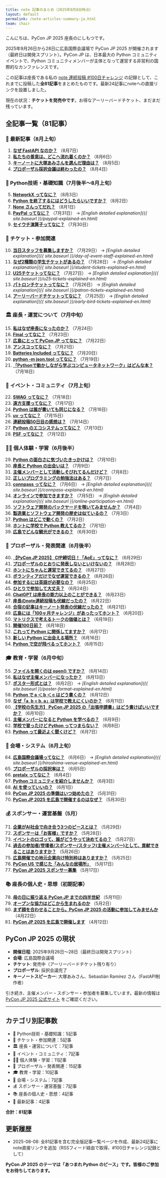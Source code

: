 ```yaml
---
title: note 記事のまとめ（2025年8月8日時点）
layout: default
permalink: /note-articles-summary-ja.html
team: chair
---
```


こんにちは、PyCon JP 2025 座長のにしもつです。

2025年9月26日から28日に広島国際会議場で PyCon JP 2025 が開催されます（最終日は開発スプリント）。PyCon JP は、日本最大の Python コミュニティイベントで、Python コミュニティメンバーが主体となって運営する非営利の国際的なカンファレンスです。

この記事は座長である私の [note 連続投稿 #100日チャレンジ](https://note.com/24motz/m/m5b9c3affd50b) の記録として、これまでに投稿した**全81記事**をまとめたものです。最新24記事にnoteへの直接リンクを設置しました。

現在の状況：**チケットを発売中です**。お得なアーリーバードチケット、まだまだ残っています。

## 全記事一覧（81記事）

### 📅 最新記事（8月上旬）

1. **[なぜ FastAPI なのか？](https://note.com/24motz/n/nbeb538515d20)** （8月7日）
2. **[私たちの善意は、どこへ流れ着くのか？](https://note.com/24motz/n/n717187624f86)** （8月6日）
3. **[キーノートに大塚あみさんを選んだ理由は？](https://note.com/24motz/n/n2805b9ecc971)** （8月5日）
4. **[プロポーザル採択会議は終わったの？](https://note.com/24motz/n/nb5b277322a11)** （8月4日）

### 🐍 Python技術・基礎知識（7月後半〜8月上旬）

5. **[NetworkX ってなに？](https://note.com/24motz/n/n8ee568671aca)** （8月3日）
6. **[Python を終了するにはどうしたらいいですか？](https://note.com/24motz/n/ne3faee1d9a38)** （8月2日）
7. **[None さんってだれ？](https://note.com/24motz/n/nbab88c96ae0e)** （8月1日）
8. **[PayPal ってなに？](https://note.com/24motz/n/naef61d4ab99a)** （7月31日） → *[English detailed explanation]({{ site.baseurl }}/paypal-explained-en.html)*
9. **[セイウチ演算子ってなに？](https://note.com/24motz/n/n48161df460cc)** （7月30日）

### 🎫 チケット・参加関連

10. **[当日スタッフを募集しますか？](https://note.com/24motz/n/n3bbc8735aabf)** （7月29日） → *[English detailed explanation]({{ site.baseurl }}/day-of-event-staff-explained-en.html)*
11. **[なぜ2種類の学生チケットがあるの？](https://note.com/24motz/n/nd8f7495d20a6)** （7月28日） → *[English detailed explanation]({{ site.baseurl }}/student-tickets-explained-en.html)*
12. **[U25チケットってなに？](https://note.com/24motz/n/n5661a9ae5b3d)** （7月27日） → *[English detailed explanation]({{ site.baseurl }}/u25-tickets-explained-en.html)*
13. **[パトロンチケットってなに？](https://note.com/24motz/n/na043f140237d)** （7月26日） → *[English detailed explanation]({{ site.baseurl }}/patron-tickets-explained-en.html)*
14. **[アーリーバードチケットってなに？](https://note.com/24motz/n/n8db01d93006f)** （7月25日） → *[English detailed explanation]({{ site.baseurl }}/early-bird-tickets-explained-en.html)*

### 🏛️ 座長・運営について（7月中旬）

15. **[私はなぜ座長になったのか？](https://note.com/24motz/n/naaf1ac3164f3)** （7月24日）
16. **[Final ってなに？](https://note.com/24motz/n/n7a680126267e)** （7月23日）
17. **[広島にとって PyCon JP ってなに？](https://note.com/24motz/n/n6a4361269f3b)** （7月22日）
18. **[アンスコってなに？](https://note.com/24motz/n/n024dea3bbe9c)** （7月21日）
19. **[Batteries Included ってなに？](https://note.com/24motz/n/naf5c6b3b2aa4)** （7月20日）
20. **[python -m json.tool ってなに？](https://note.com/24motz/n/nfdc99293d03f)** （7月19日）
21. **[「Pythonで動かしながら学ぶコンピュータネットワーク」はどんな本？](https://note.com/24motz/n/n42e32194926e)** （7月18日）

### 🎪 イベント・コミュニティ（7月上旬）

22. **[SWAG ってなに？](https://note.com/24motz/n/n5749ad0536f4)** （7月18日）
23. **[遠方支援ってなに？](https://note.com/24motz/n/nb1811c027a93)** （7月17日）
24. **[Python は誰が書いても同じになる？](https://note.com/24motz/n/nb4e799f133b7)** （7月16日）
25. **[uv ってなに？](https://note.com/24motz/n/n60dc4f6249ed)** （7月15日）
26. **[連続投稿50日目の感想は？](https://note.com/24motz/n/n8285f62336bc)** （7月14日）
27. **[Python のエコシステムってなに？](https://note.com/24motz/n/ndf8f5be2b8c4)** （7月13日）
28. **[PSF ってなに？](https://note.com/24motz/n/na053b81d82ae)** （7月12日）

### 👨‍💻 個人体験・学習（6月後半）

29. **[Python の面白さに気づいたきっかけは？](https://note.com/24motz/n/nd71b1f2d42e5)** （7月10日）
30. **[座長と Python の出会いは？](https://note.com/24motz/n/n97e205c431d8)** （7月9日）
31. **[主催メンバーとして活動しそびれてるんだけど？](https://note.com/24motz/n/n51d016c23816)** （7月8日）
32. **[正しいプログラミングの勉強法はある？](https://note.com/24motz/n/n6b1457c5a0c7)** （7月7日）
33. **[connpass ってなに？](https://note.com/24motz/n/n662c94e30e5c)** （7月6日） → *[English detailed explanation]({{ site.baseurl }}/connpass-explained-en.html)*
34. **[オンラインで参加できますか？](https://note.com/24motz/n/n6fc5e4245bff)** （7月5日） → *[English detailed explanation]({{ site.baseurl }}/online-participation-en.html)*
35. **[ソフトウェア開発のバックヤードを覗いてみませんか？](https://note.com/24motz/n/n9a92dcc00605)** （7月4日）
36. **[製造業とソフトウェア開発の歴史は似ているの？](https://note.com/24motz/n/n3632dbd1ac9c)** （7月3日）
37. **[Python はどこで動くの？](https://note.com/24motz/n/na3f17240c435)** （7月2日）
38. **[ホントに学校で Python 教えてるの？](https://note.com/24motz/n/nbe063ca2b1b9)** （7月1日）
39. **[広島でどんな観光ができるの？](https://note.com/24motz/n/n6de670f8bbde)** （6月30日）

### 📝 プロポーザル・発表関連（6月後半）

40. **[【PyCon JP 2025】 CfP締切日！「AoE」ってなに？](https://note.com/24motz/n/nb5405f62754a)** （6月29日）
41. **[プロポーザルのとおりに発表しないといけないの？](https://note.com/24motz/n/nfa2750f1ee64)** （6月28日）
42. **[ホントにちゃんと運営できてるの？](https://note.com/24motz/n/nce43bfff9ae3)** （6月27日）
43. **[ボランティアだけでなぜ運営できるの？](https://note.com/24motz/n/nc235a5f744ef)** （6月26日）
44. **[参加するには英語が必要なの？](https://note.com/24motz/n/n89bbb1eaa64e)** （6月25日）
45. **[ひとりで参加して大丈夫？](https://note.com/24motz/n/n95754b31a59f)** （6月24日）
46. **[ChatGPT は座長の能力以上のことができる？](https://note.com/24motz/n/ncc9fdd07a831)** （6月23日）
47. **[座長のnote連続投稿も伏線だったの？](https://note.com/24motz/n/nc0b35c834c2f)** （6月22日）
48. **[合宿の記事はキーノート発表の伏線だったの？](https://note.com/24motz/n/nb45b3b612ed9)** （6月21日）
49. **[広島には「100ヶ月チャレンジ」があったってホント？](https://note.com/24motz/n/n3dc1b2c1bc8d)** （6月20日）
50. **[マトリクスで考えるトークの価値とは？](https://note.com/24motz/n/neafe6bcb311f)** （6月19日）
51. **[開催100日前？](https://note.com/24motz/n/n6bdc16090222)** （6月18日）
52. **[これって Python に関係してますか？](https://note.com/24motz/n/nb497051eb5f8)** （6月17日）
53. **[新しい Python に出会える場所？](https://note.com/24motz/n/nc44e6d63db21)** （6月16日）
54. **[Python で空が飛べるってホント？](https://note.com/24motz/n/na89a9675810a)** （6月15日）

### 🎓 教育・学習（6月中旬）

55. **[ファイルを開くのは open() ですか？](https://note.com/24motz/n/n535d2707a381)** （6月14日）
56. **[私はなぜ主催メンバーになったか？](https://note.com/24motz/n/n8fac5fe20eb5)** （6月13日）
57. **[ポスター形式とは？](https://note.com/24motz/n/n86b9498687c0)** （6月2日） → *[English detailed explanation]({{ site.baseurl }}/poster-format-explained-en.html)*
58. **[Python で a ＜ b ＜ c はどう書くの？](https://note.com/24motz/n/n40efff95676d)** （6月12日）
59. **[なぜ「a, b = b, a」は学校で教えにくいのか？](https://note.com/24motz/n/n15b9cc1de0ae)** （6月11日）
60. **[【学校の先生方】 PyCon JP 2025 の「出張申請書」はどう書けばいいですか？](https://note.com/24motz/n/n32517be8c66c)** （6月10日）
61. **[主催メンバーになると Python を学べるの？](https://note.com/24motz/n/n4da36d529504)** （6月9日）
62. **[学校で習ったけど Python ってつまらない？](https://note.com/24motz/n/n2e46eef9cb6b)** （6月8日）
63. **[Python って最近よく聞くけど？](https://note.com/24motz/n/n2528cf9459c2)** （6月7日）

### 🏢 会場・システム（6月上旬）

64. **[広島国際会議場ってなに？](https://note.com/24motz/n/n4f6801257221)** （6月6日） → *[English detailed explanation]({{ site.baseurl }}/hiroshima-venue-explained-en.html)*
65. **[プロポーザルの採択率は？](https://note.com/24motz/n/n7211316e6adf)** （6月5日）
66. **[pretalx ってなに？](https://note.com/24motz/n/n013f49c33966)** （6月4日）
67. **[Python コミュニティを紹介しませんか？](https://note.com/24motz/n/nca6d0465a0ef)** （6月3日）
68. **[AI を使っていいの？](https://note.com/24motz/n/n550b12d0947e)** （6月1日）
69. **[PyCon JP 2025 の準備はいつ始めたの？](https://note.com/24motz/n/na3e81ea938f8)** （5月31日）
70. **[PyCon JP 2025 を広島で開催するのはなぜ？](https://note.com/24motz/n/nf7602be7df5b)** （5月30日）

### 💰 スポンサー・運営基盤（5月）

71. **[企業がAI社会で向き合う3つのピースとは？](https://note.com/24motz/n/n3c7a87b1d119)** （5月29日）
72. **[スポンサーは「お客様」ですか？](https://note.com/24motz/n/n0bc8034c7789)** （5月28日）
73. **[イベントのロゴって、誰がどうやって決めてるの？](https://note.com/24motz/n/n55ad8fc5f8bb)** （5月27日）
74. **[過去の参加者/登壇者/スポンサー/スタッフ(主催メンバー)として、貢献できることはありますか？](https://note.com/24motz/n/n04d2fa25e151)** （5月26日）
75. **[広島開催での地元企業向け特別枠はありますか？](https://note.com/24motz/n/n8828bcad687a)** （5月25日）
76. **[PyCon US で感じた「みんなの居場所」](https://note.com/24motz/n/nb1811c027a93)** （5月17日）
77. **[PyCon JP 2025 スポンサー募集](https://note.com/24motz/n/n2d05a3111b13)** （5月17日）

### 📚 座長の個人史・思想（初期記事）

78. **[母の日に振り返る PyCon JP までの四半世紀](https://note.com/24motz/n/n8cdf59621638)** （5月11日）
79. **[オープンな協力はどこから生まれるのか](https://note.com/24motz/n/nfe36874e7161)** （5月2日）
80. **[まず顔を合わせることから。PyCon JP 2025 の活動に参加してみませんか](https://note.com/24motz/n/nceb2549dbc56)** （4月22日）
81. **[PyCon JP 2025 を広島で開催します](https://note.com/24motz/n/n5c0e3dc978ec)** （4月12日）

## PyCon JP 2025 の現状

- **開催日程**: 2025年9月26日〜28日（最終日は開発スプリント）
- **会場**: 広島国際会議場  
- **チケット**: 発売中（アーリーバードチケット残り有り）
- **プロポーザル**: 採択会議完了
- **キーノートスピーカー**: 大塚あみさん、Sebastián Ramírez さん（FastAPI制作者）

引き続き、主催メンバー・スポンサー・参加者を募集しています。最新の情報は [PyCon JP 2025 公式サイト](https://2025.pycon.jp/) をご確認ください。

---

## カテゴリ別記事数

- 🐍 Python技術・基礎知識：5記事
- 🎫 チケット・参加関連：5記事
- 🏛️ 座長・運営について：7記事
- 🎪 イベント・コミュニティ：7記事
- 👨‍💻 個人体験・学習：11記事
- 📝 プロポーザル・発表関連：15記事
- 🎓 教育・学習：10記事
- 🏢 会場・システム：7記事
- 💰 スポンサー・運営基盤：7記事
- 📚 座長の個人史・思想：4記事
- 📅 最新記事：4記事

**合計：81記事**

## 更新履歴

- 2025-08-08: 全81記事を含む完全版記事一覧ページを作成、最新24記事にnote直接リンクを追加（RSSフィード経由で取得、#100日チャレンジ記録として）

**PyCon JP 2025 のテーマは「あつまれ Python のピース」です。皆様のご参加をお待ちしております。**